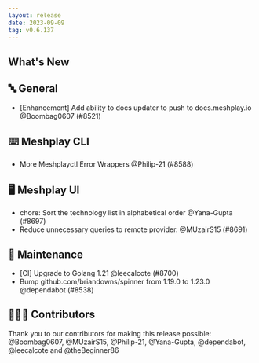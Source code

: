 ```yaml
---
layout: release
date: 2023-09-09
tag: v0.6.137
---
```


## What's New
## 🔤 General
- [Enhancement] Add ability to docs updater to push to docs.meshplay.io @Boombag0607 (#8521)

## ⌨️ Meshplay CLI

- More Meshplayctl Error Wrappers @Philip-21 (#8588)

## 🖥 Meshplay UI

- chore: Sort the technology list in alphabetical order @Yana-Gupta (#8697)
- Reduce unnecessary queries to remote provider. @MUzairS15 (#8691)

## 🧰 Maintenance

- [CI] Upgrade to Golang 1.21 @leecalcote (#8700)
- Bump github.com/briandowns/spinner from 1.19.0 to 1.23.0 @dependabot (#8538)

## 👨🏽‍💻 Contributors

Thank you to our contributors for making this release possible:
@Boombag0607, @MUzairS15, @Philip-21, @Yana-Gupta, @dependabot, @leecalcote and @theBeginner86
